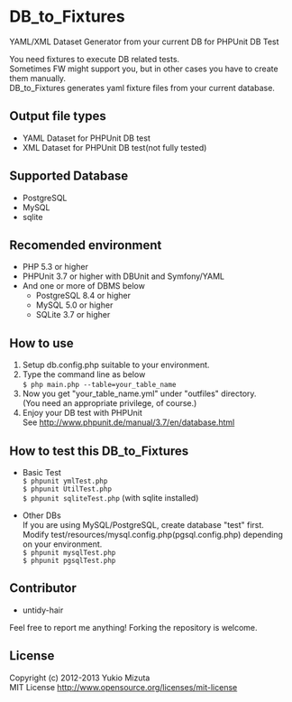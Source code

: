DB_to_Fixtures
================================

YAML/XML Dataset Generator from your current DB for PHPUnit DB Test

You need fixtures to execute DB related tests.  
Sometimes FW might support you, but in other cases you have to create them manually.  
DB_to_Fixtures generates yaml fixture files from your current database.

Output file types
----------------------------------------------------------------------
* YAML Dataset for PHPUnit DB test
* XML Dataset for PHPUnit DB test(not fully tested)

Supported Database
----------------------------------------------------------------------
* PostgreSQL
* MySQL
* sqlite


Recomended environment
----------------------------------------------------------------------
* PHP 5.3 or higher
* PHPUnit 3.7 or higher with DBUnit and Symfony/YAML
* And one or more of DBMS below
    * PostgreSQL 8.4 or higher
    * MySQL 5.0 or higher
    * SQLite 3.7 or higher

How to use
----------------------------------------------------------------------

1. Setup db.config.php suitable to your environment.
2. Type the command line as below  
  ```$ php main.php --table=your_table_name```
3. Now you get "your_table_name.yml" under "outfiles" directory.  
   (You need an appropriate privilege, of course.)
4. Enjoy your DB test with PHPUnit  
  See http://www.phpunit.de/manual/3.7/en/database.html

How to test this DB_to_Fixtures
----------------------------------------------------------------------
* Basic Test  
    ```$ phpunit ymlTest.php```  
    ```$ phpunit UtilTest.php```  
    ```$ phpunit sqliteTest.php``` (with sqlite installed)  

* Other DBs  
 If you are using MySQL/PostgreSQL, create database "test" first.  
 Modify test/resources/mysql.config.php(pgsql.config.php) depending on your environment.  
    ```$ phpunit mysqlTest.php```  
    ```$ phpunit pgsqlTest.php```

Contributor
----------------------------------------------------------------------
- untidy-hair

Feel free to report me anything!
Forking the repository is welcome.

License
----------------------------------------------------------------------
Copyright (c) 2012-2013 Yukio Mizuta  
MIT License http://www.opensource.org/licenses/mit-license
